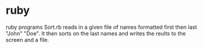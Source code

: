# ruby
ruby programs
Sort.rb reads in a given file of names formatted first then last "John"  "Doe". It then sorts on the last names 
and writes the reults to the screen and a file.
